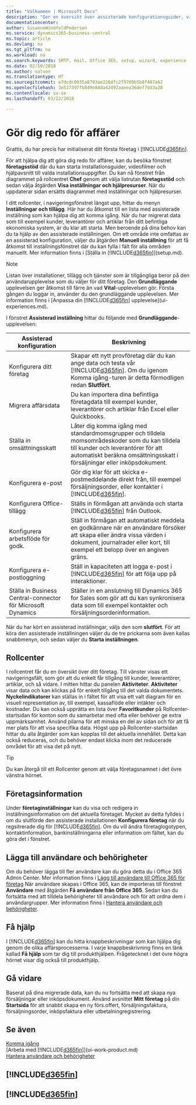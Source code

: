 ```yaml
---
title: "Välkommen | Microsoft Docs"
description: "Ger en översikt över assisterade konfigurationsguider, videor, hjälpavsnitt och sidor och fönster du kan använda för att bli redo att göra affärer i Business Central."
documentationcenter: 
author: SusanneWindfeldPedersen
ms.service: dynamics365-business-central
ms.topic: article
ms.devlang: na
ms.tgt_pltfrm: na
ms.workload: na
ms.search.keywords: SMTP, mail, Office 365, setup, wizard, experience
ms.date: 02/19/2018
ms.author: solsen
ms.translationtype: HT
ms.sourcegitcommit: e7dcdc0935a8793ae226dfc2f9709b5b8f487a62
ms.openlocfilehash: 3e517397fb849e84da42492aaeea36def7dd3a28
ms.contentlocale: sv-se
ms.lasthandoff: 03/22/2018

---
```

# <a name="getting-ready-for-doing-business"></a>Gör dig redo för affärer
Grattis, du har precis har initialiserat ditt första företag i [!INCLUDE[d365fin](includes/d365fin_md.md)].

För att hjälpa dig att göra dig redo för affärer, kan du besöka fönstret **företagsstöd** där du kan starta installationsguider, videofilmer och hjälpavsnitt till valda installationsuppgifter. Du kan nå fönstret från diagrammet på rollcentret **Chef** genom att välja listrutan **företagsstöd** och sedan välja åtgärden **Visa inställningar och hjälpresurser**. När du uppdaterar sidan ersätts diagrammet med inställningar och hjälpresurser.

I ditt rollcenter, i navigeringsfönstret längst upp, hittar du menyn **Inställningar och tillägg**. Här har du åtkomst till en lista med assisterade inställning som kan hjälpa dig att komma igång. När du har migrerat data som till exempel kunder, leverantörer och artiklar från ditt befintliga ekonomiska system, är du klar att starta. Men beroende på dina behov kan du ta hjälp av den assisterade inställningen. Om ett område inte omfattas av en assisterad konfiguration, väljer du åtgärden **Manuell inställning** för att få åtkomst till inställningsfönstret där du kan fylla i fält för alla områden manuellt. Mer information finns i [Ställa in [!INCLUDE[d365fin](includes/d365fin_md.md)]](setup.md).

> [!NOTE]  
>   Listan över installationer, tillägg och tjänster som är tillgängliga beror på den användarupplevelse som du väljer för ditt företag. Den **Grundläggande** upplevelsen ger åtkomst till färre än vad **Vital**-upplevelsen gör. Första gången du loggar in, använder du den grundläggande upplevelsen. Mer information finns i [Anpassa din [!INCLUDE[d365fin](includes/d365fin_md.md)] upplevelse](ui-experiences.md).

I fönstret **Assisterad inställning** hittar du följande med **Grundläggande**-upplevelsen:

| Assisterad konfiguration | Beskrivning |
| --- | --- |
| Konfigurera ditt företag |Skapar ett nytt provföretag där du kan ange data och testa vår [!INCLUDE[d365fin](includes/d365fin_md.md)]. Om du igenom Komma igång-turen är detta förmodligen redan **Slutfört**. |
| Migrera affärsdata |Du kan importera dina befintliga företagdata till exempel kunder, leverantörer och artiklar från Excel eller Quickbooks. |
| Ställa in omsättningsskatt |Låter dig komma igång med standardmomsgrupper och tilldela momsområdeskoder som du kan tilldela till kunder och leverantörer för att automatiskt beräkna omsättningsskatt i försäljningar eller inköpsdokument. |
| Konfigurera e-post |Gör dig klar för att skicka e-postmeddelande direkt från, till exempel försäljningsorder, eller kontakter i [!INCLUDE[d365fin](includes/d365fin_md.md)]. |
| Konfigurera Office-tillägg |Ställs in förmågan att använda och starta [!INCLUDE[d365fin](includes/d365fin_md.md)] från Outlook. |
| Konfigurera arbetsflöde för godk. |Ställ in förmågan att automatiskt meddela en godkännare när en användare försöker att skapa eller ändra vissa värden i dokument, journalrader eller kort, till exempel ett belopp över en angiven gräns. |
| Konfigurera e-postloggning |Ställ in kapaciteten att logga e-post i [!INCLUDE[d365fin](includes/d365fin_md.md)] för att följa upp på interaktioner. |
| Ställa in Business Central-connector för Microsoft Dynamics |Ställer in en anslutning till Dynamics 365 for Sales som gör att du kan synkronisera data som till exempel kontakter och försäljningsorderinformation. |

När du har kört en assisterad inställningar, väljs den som **slutfört**. För att köra den assisterade inställningen väljer du de tre prickarna som även kallas snabbmenyn, och sedan väljer du **Starta inställningen**.

## <a name="role-center"></a>Rollcenter
I rollcentret får du en översikt över ditt företag. Till vänster visas ett navigeringsfält, som gör att du enkelt får tillgång till kunder, leverantörer, artiklar, och så vidare. I mitten hittar du panelen **Aktiviteter**. **Aktiviteter** visar data och kan klickas på för enkelt tillgång till det valda dokumentets. **Nyckelindikatorer** kan ställas in i fältet för att visa ett valt diagram för en visuell representation av, till exempel, kassaflöde eller intäkter och kostnader. Du kan också upprätta en lista över **Favoritkunder** på Rollcenter-startsidan för konton som du samarbetar med ofta eller behöver ge extra uppmärksamhet.
Använd pilarna för att minska en del av sidan och för att få mer plats för att visa specifika data. Högst upp på Rollcenter-startsidan hittar du alla åtgärder som kan kopplas till det aktuella innehållet. Detta kan också reduceras, och du behöver endast klicka inom det reducerade området för att visa det på nytt.

> [!TIP]  
> Du kan återgå till ett Rollcenter genom att välja företagsnamnet i det övre vänstra hörnet.

## <a name="company-information"></a>Företagsinformation
Under **företaginställningar** kan du visa och redigera in inställningsinformation om det aktuella företaget. Mycket av detta fylldes i om du slutförde den assisterade installationen **Konfigurera företag** när du regsitrerade dig för [!INCLUDE[d365fin](includes/d365fin_md.md)]. Om du vill ändra företaglogotypen, kontaktinformation, bankinställningarna eller information om fältet, kan du göra det i fönstret.    

## <a name="adding-users-and-permissions"></a>Lägga till användare och behörigheter
Om du behöver lägga till fler användare kan du göra detta du i Office 365 Admin Center. Mer information finns i [Lägg till användare till Office 365 för företag](https://support.office.com/en-us/article/Add-users-to-Office-365-for-business-435ccec3-09dd-4587-9ebd-2f3cad6bc2bc) När användare skapas i Office 365, kan de importeras till fönstret **Användare** med åtgärden **Få användare från Office 365**. Sedan kan du fortsätta med att tilldela behörigheter till användare och för att ordna dem i användargrupper. Mer information finns i [Hantera användare och behörigheter](ui-how-users-permissions.md).  

## <a name="getting-help"></a>Få hjälp
I [!INCLUDE[d365fin](includes/d365fin_md.md)] kan du hitta knappbeskrivningar som kan hjälpa dig genom de olika affärsprocesserna. I varje knappbeskrivning finns en länk kallad **Få hjälp** som tar dig till produkthjälpen. Frågetecknet i det övre högra hörnet visar dig också till produkthjälp.

## <a name="next-steps"></a>Gå vidare
Baserat på dina migrerade data, kan du nu fortsätta med att skapa nya försäljningar eller inköpsdokument. Använd avsnittet **Mitt företag** på din **Startsida** för att snabbt skapa en ny förs.offert, försäljningsfaktura, försäljningsorder, inköpsfaktura eller utbetalningregistrering.

## <a name="see-also"></a>Se även
[Komma igång](product-get-started.md)  
[Arbeta med [!INCLUDE[d365fin](includes/d365fin_md.md)]](ui-work-product.md)  
[Hantera användare och behörigheter](ui-how-users-permissions.md)

## [!INCLUDE[d365fin](includes/free_trial_md.md)]  
## [!INCLUDE[d365fin](includes/training_link_md.md)]

